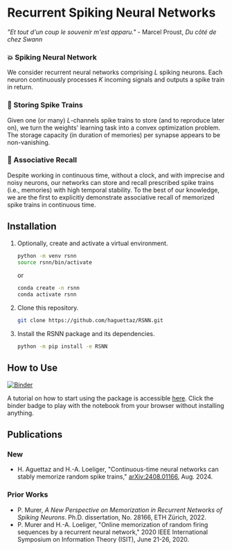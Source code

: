 # Recurrent Spiking Neural Networks

*"Et tout d'un coup le souvenir m'est apparu."* - Marcel Proust, *Du côté de chez Swann*

### :boom: Spiking Neural Network

We consider recurrent neural networks comprising $L$ spiking neurons.
Each neuron continuously processes $K$ incoming signals and outputs a spike train in return.

### :book: Storing Spike Trains

Given one (or many) $L$-channels spike trains to store (and to reproduce later on), we turn the weights' learning task into a convex optimization problem.
The storage capacity (in duration of memories) per synapse appears to be non-vanishing.

### :link: Associative Recall

Despite working in continuous time, without a clock, and with imprecise and noisy neurons, our networks can store and recall prescribed spike trains (i.e., memories) with high temporal stability.
To the best of our knowledge, we are the first to explicitly demonstrate associative recall of memorized spike trains in continuous time.

## Installation

1. Optionally, create and activate a virtual environment.
    ```sh
    python -m venv rsnn
    source rsnn/bin/activate
    ```
    or 
    ```sh
    conda create -n rsnn
    conda activate rsnn
    ```

2. Clone this repository.
    ```sh
    git clone https://github.com/haguettaz/RSNN.git
    ```

3. Install the RSNN package and its dependencies.
    ```sh
    python -m pip install -e RSNN
    ```

## How to Use

[![Binder](https://mybinder.org/badge_logo.svg)](https://mybinder.org/v2/gh/haguettaz/RSNN/main?labpath=notebooks%2Fhow-to.ipynb)

A tutorial on how to start using the package is accessible [here](notebooks/how-to.ipynb).
Click the binder badge to play with the notebook from your browser without installing anything.

<!-- It also gives a brief tour of the main results in [1]. -->

## Publications

### New
- H. Aguettaz and H.-A. Loeliger, "Continuous-time neural networks can stably memorize random spike trains," [arXiv:2408.01166](https://arxiv.org/abs/2408.01166), Aug. 2024.

### Prior Works
- P. Murer, *A New Perspective on Memorization in Recurrent Networks of Spiking Neurons*. Ph.D. dissertation, No. 28166, ETH Zürich, 2022.
- P. Murer and H.-A. Loeliger, "Online memorization of random firing sequences by a recurrent neural network," 2020 IEEE International Symposium on Information Theory (ISIT), June 21-26, 2020.
